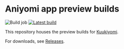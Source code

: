 # Aniyomi app preview builds

![Build job](https://github.com/LuftVerbot/kuukiyomi-preview/workflows/Build%20job/badge.svg) [![Latest build](https://img.shields.io/github/v/release/LuftVerbot/kuukiyomi-preview.svg?maxAge=3600&label=Latest%20build)](https://github.com/LuftVerbot/kuukiyomi-preview/releases)

This repository houses the preview builds for [Kuukiyomi](https://github.com/LuftVerbot/kuukiyomi).

For downloads, see [Releases](https://github.com/jmir1/kuukiyomi-preview/releases).
